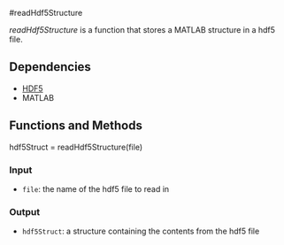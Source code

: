 #readHdf5Structure

*readHdf5Structure* is a function that stores a MATLAB structure in a hdf5 file. 

## Dependencies
* [HDF5](http://www.hdfgroup.org/HDF5/)
* MATLAB 

## Functions and Methods
hdf5Struct = readHdf5Structure(file)

### Input
* `file`: the name of the hdf5 file to read in

### Output
* `hdf5Struct`: a structure containing the contents from the hdf5 file
